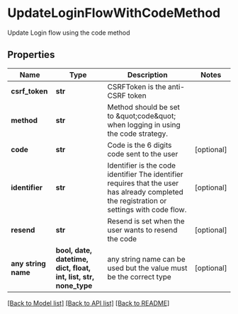 # UpdateLoginFlowWithCodeMethod

Update Login flow using the code method

## Properties
Name | Type | Description | Notes
------------ | ------------- | ------------- | -------------
**csrf_token** | **str** | CSRFToken is the anti-CSRF token | 
**method** | **str** | Method should be set to \&quot;code\&quot; when logging in using the code strategy. | 
**code** | **str** | Code is the 6 digits code sent to the user | [optional] 
**identifier** | **str** | Identifier is the code identifier The identifier requires that the user has already completed the registration or settings with code flow. | [optional] 
**resend** | **str** | Resend is set when the user wants to resend the code | [optional] 
**any string name** | **bool, date, datetime, dict, float, int, list, str, none_type** | any string name can be used but the value must be the correct type | [optional]

[[Back to Model list]](../README.md#documentation-for-models) [[Back to API list]](../README.md#documentation-for-api-endpoints) [[Back to README]](../README.md)


